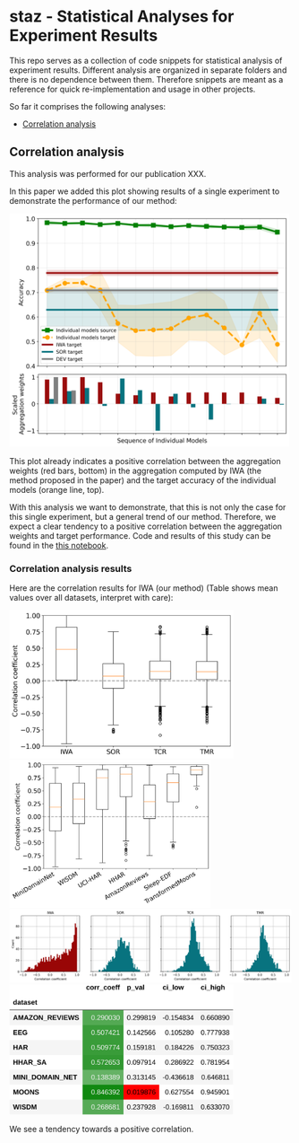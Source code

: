 # staz - Statistical Analyses for Experiment Results
This repo serves as a collection of code snippets for statistical analysis of experiment results.
Different analysis are organized in separate folders and there is no dependence between them. 
Therefore snippets are meant as a reference for quick re-implementation and usage in other projects.

So far it comprises the following analyses:
- [Correlation analysis](correlation_analysis)

## Correlation analysis
This analysis was performed for our publication XXX.

In this paper we added this plot showing results of a single experiment to demonstrate the performance of our method:
<!-- ![Accuracy and Aggregation weights for Importance weighted Aggregation]() -->
<img src="./correlation_analysis/data/HHAR_SA-DIRT-0_src-6_tgt.png" alt="Accuracy and Aggregation weights for Importance weighted Aggregation" width="500"/>

This plot already indicates a positive correlation between the aggregation weights (red bars, bottom) in the aggregation computed by IWA (the method proposed in the paper) and the target accuracy of the individual models (orange line, top). 

With this analysis we want to demonstrate, that this is not only the case for this single experiment, but a general trend of our method. Therefore, we expect a clear tendency to a positive correlation between the aggregation weights and target performance. 
Code and results of this study can be found in the [this notebook](./correlation_analysis/corr_analysis_da_aggregation.ipynb).

### Correlation analysis results
Here are the correlation results for IWA (our method) (Table shows mean values over all datasets, interpret with care):

<img src="./correlation_analysis/results/boxplot_all_methods.png" alt="" width="400"/>
<img src="./correlation_analysis/results/boxplot_iwa_datasets.png" alt="" width="360"/>
<img src="./correlation_analysis/results/histplot_all_methods.png" alt="" width="760"/>
<img src="./correlation_analysis/results/mean_corr_per_dataset.png" alt="" width="400"/>

We see a tendency towards a positive correlation.